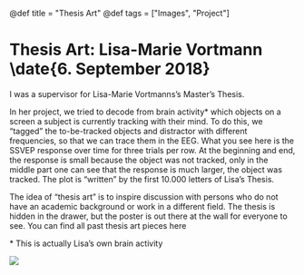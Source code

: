 @def title = "Thesis Art"
@def tags = ["Images", "Project"]

# Thesis Art: Lisa-Marie Vortmann \date{6. September 2018}
I was a supervisor for Lisa-Marie Vortmanns’s Master’s Thesis.


In her project, we tried to decode from brain activity* which objects on a screen a subject is currently tracking with their mind. To do this, we “tagged” the to-be-tracked objects and distractor with different frequencies, so that we can trace them in the EEG. What you see here is the SSVEP response over time for three trials per row. At the beginning and end, the response is small because the object was not tracked, only in the middle part one can see that the response is much larger, the object was tracked. The plot is “written” by the first 10.000 letters of Lisa’s Thesis.

The idea of “thesis art” is to inspire discussion with persons who do not have an academic background or work in a different field. The thesis is hidden in the drawer, but the poster is out there at the wall for everyone to see. You can find all past thesis art pieces here

\* This is actually Lisa’s own brain activity

![](/assets/a2_lisa_small-724x1024.jpg)
